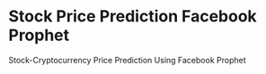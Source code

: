 # Stock Price Prediction Facebook Prophet 
 Stock-Cryptocurrency Price Prediction Using Facebook Prophet 
